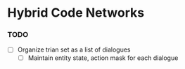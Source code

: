 # Hybrid Code Networks

### TODO

- [ ] Organize trian set as a list of dialogues
	- [ ] Maintain entity state, action mask for each dialogue
